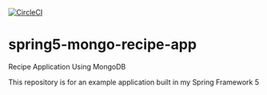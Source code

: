 
[![CircleCI](https://dl.circleci.com/status-badge/img/gh/s2rgi0/spring5-mongo-recipe-app/tree/master.svg?style=svg)](https://dl.circleci.com/status-badge/redirect/gh/s2rgi0/spring5-mongo-recipe-app/tree/master)


# spring5-mongo-recipe-app
Recipe Application Using MongoDB

This repository is for an example application built in my Spring Framework 5 